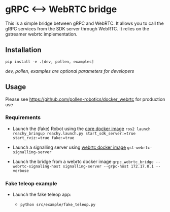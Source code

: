 # gRPC <--> WebRTC bridge

This is a simple bridge between gRPC and WebRTC. It allows you to call the gRPC services from the SDK server through WebRTC. It relies on the gstreamer webrtc implementation.

## Installation

```pip install -e .[dev, pollen, examples]```

*dev, pollen, examples are optional parameters for developers*

## Usage

Please see https://github.com/pollen-robotics/docker_webrtc for production use

### Requirements

* Launch the (fake) Robot using the [core docker image](https://github.com/pollen-robotics/docker_reachy2_core)
```ros2 launch reachy_bringup reachy.launch.py start_sdk_server:=true start_rviz:=true fake:=true```

* Launch a signalling server using [webrtc docker image](https://github.com/pollen-robotics/docker_webrtc)
```gst-webrtc-signalling-server```

* Launch the bridge from a webrtc docker image
```grpc_webrtc_bridge --webrtc-signaling-host signalling-server --grpc-host 172.17.0.1 --verbose```

### Fake teleop example

* Launch the fake teleop app:

  * ```python src/example/fake_teleop.py```
